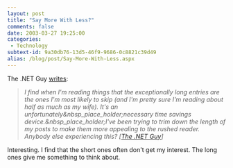 ```yaml
---
layout: post
title: "Say More With Less?"
comments: false
date: 2003-03-27 19:25:00
categories:
 - Technology
subtext-id: 9a30db76-13d5-46f9-9686-0c8821c39d49
alias: /blog/post/Say-More-With-Less.aspx
---
```



The .NET Guy [writes](http://dotnetguy.techieswithcats.com/archives/002789.shtml): 

> _I find when I'm reading things that the exceptionally long entries are the ones I'm most likely to skip (and I'm pretty sure I'm reading about half as much as my wife). It's an unfortunately&nbsp_place_holder;necessary time savings device.&nbsp_place_holder;I've been trying to trim down the length of my posts to make them more appealing to the rushed reader. Anybody else experiencing this? [_[_The .NET Guy_](http://dotnetguy.techieswithcats.com/)_]_

Interesting. I find that the short ones often don't get my interest. The long ones give me something to think about.
